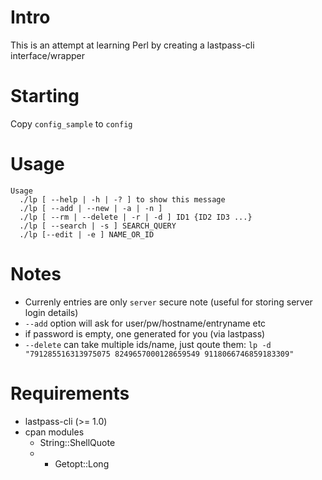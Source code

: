 # Intro

This is an attempt at learning Perl by creating a lastpass-cli interface/wrapper

# Starting

Copy `config_sample` to `config`

# Usage

```
Usage
  ./lp [ --help | -h | -? ] to show this message
  ./lp [ --add | --new | -a | -n ]
  ./lp [ --rm | --delete | -r | -d ] ID1 {ID2 ID3 ...}
  ./lp [ --search | -s ] SEARCH_QUERY
  ./lp [--edit | -e ] NAME_OR_ID
```

# Notes
 - Currenly entries are only `server` secure note (useful for storing 
   server login details)
 - `--add` option will ask for user/pw/hostname/entryname etc
 - if password is empty, one generated for you (via lastpass)
 - `--delete` can take multiple ids/name, just qoute them:
   `lp -d "791285516313975075 8249657000128659549 9118066746859183309"`

# Requirements
 - lastpass-cli (>= 1.0)
 - cpan modules
     - String::ShellQuote
     - - Getopt::Long
